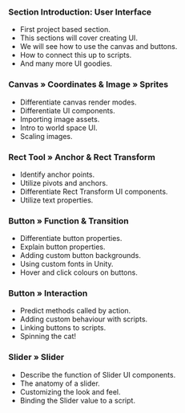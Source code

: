 ### Section Introduction:  User Interface ###

+ First project based section.
+ This sections will cover creating UI.
+ We will see how to use the canvas and buttons.
+ How to connect this up to scripts.
+ And many more UI goodies.

### Canvas » Coordinates  & Image » Sprites ###

+ Differentiate canvas render modes.
+ Differentiate UI components.
+ Importing image assets.
+ Intro to world space UI.
+ Scaling images.

### Rect Tool » Anchor & Rect Transform ###

+ Identify anchor points.
+ Utilize pivots and anchors.
+ Differentiate Rect Transform UI components.
+ Utilize text properties.

### Button » Function & Transition ###

+ Differentiate button properties.
+ Explain button properties.
+ Adding custom button backgrounds.
+ Using custom fonts in Unity.
+ Hover and click colours on buttons.

### Button » Interaction ###

+ Predict methods called by action.
+ Adding custom behaviour with scripts.
+ Linking buttons to scripts.
+ Spinning the cat!

### Slider » Slider ###

+ Describe the function of Slider UI components.
+ The anatomy of a slider.
+ Customizing the look and feel.
+ Binding the Slider value to a script.
